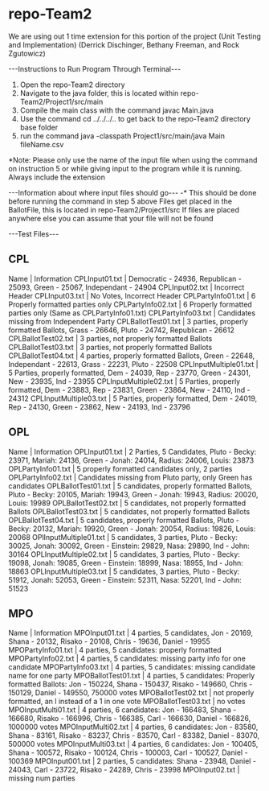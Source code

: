 # repo-Team2
We are using out 1 time extension for this portion of the project (Unit Testing and Implementation)
(Derrick Dischinger, Bethany Freeman, and Rock Zgutowicz)

---Instructions to Run Program Through Terminal---
1. Open the repo-Team2 directory
2. Navigate to the java folder, this is located within repo-Team2/Project1/src/main
3. Compile the main class with the command javac Main.java
4. Use the command cd ../../../.. to get back to the repo-Team2 directory base folder
5. run the command java -classpath Project1/src/main/java Main fileName.csv

*Note: Please only use the name of the input file when using the command on instruction 5 or 
while giving input to the program while it is running. Always include the extension

---Information about where input files should go---
-* This should be done before running the command in step 5 above
   Files get placed in the BallotFile, this is located in repo-Team2/Project1/src
   If files are placed anywhere else you can assume that your file will not be found


---Test Files---

CPL
------------------------
Name                   | Information
CPLInput01.txt         | Democratic - 24936, Republican - 25093, Green - 25067, Independant - 24904
CPLInput02.txt         | Incorrect Header
CPLInput03.txt         | No Votes, Incorrect Header
CPLPartyInfo01.txt     | 6 Properly formatted parties only
CPLPartyInfo02.txt     | 6 Properly formatted parties only (Same as CPLPartyInfo01.txt)
CPLPartyInfo03.txt     | Candidates missing from Independent Party
CPLBallotTest01.txt    | 3 parties, properly formatted Ballots, Grass - 26646, Pluto - 24742, Republican - 26612
CPLBallotTest02.txt    | 3 parties, not properly formatted Ballots
CPLBallotTest03.txt    | 3 parties, not properly formatted Ballots
CPLBallotTest04.txt    | 4 parties, properly formatted Ballots, Green - 22648, Independant - 22613, Grass - 22231, Pluto - 22508
CPLInputMultiple01.txt | 5 Parties, properly formatted, Dem - 24039, Rep - 23770, Green - 24301, New - 23935, Ind - 23955
CPLInputMultiple02.txt | 5 Parties, properly formatted, Dem - 23883, Rep - 23831, Green - 23864, New - 24110, Ind - 24312
CPLInputMultiple03.txt | 5 Parties, properly formatted, Dem - 24019, Rep - 24130, Green - 23862, New - 24193, Ind - 23796

OPL
------------------------
Name                   | Information
OPLInput01.txt         | 2 Parties, 5 Candidates, Pluto - Becky: 23971, Mariah: 24136, Green - Jonah: 24014, Radius: 24006, Louis: 23873
OPLPartyInfo01.txt     | 5 properly formatted candidates only, 2 parties
OPLPartyInfo02.txt     | Candidates missing from Pluto party, only Green has candidates
OPLBallotTest01.txt    | 5 candidates, properly formatted Ballots, Pluto - Becky: 20105, Mariah: 19943, Green - Jonah: 19943, Radius: 20020, Louis: 19989
OPLBallotTest02.txt    | 5 candidates, not properly formatted Ballots
OPLBallotTest03.txt    | 5 candidates, not properly formatted Ballots
OPLBallotTest04.txt    | 5 candidates, properly formatted Ballots, Pluto - Becky: 20132, Mariah: 19920, Green - Jonah: 20054, Radius: 19826, Louis: 20068
OPlInputMultiple01.txt | 5 candidates, 3 parties, Pluto - Becky: 30025, Jonah: 30092, Green - Einstein: 29829, Nasa: 29890, Ind - John: 30164
OPLInputMultiple02.txt | 5 candidates, 3 parties, Pluto - Becky: 19098, Jonah: 19085, Green - Einstein: 18999, Nasa: 18955, Ind - John: 18863
OPLInputMultiple03.txt | 5 candidates, 3 parties, Pluto - Becky: 51912, Jonah: 52053, Green - Einstein: 52311, Nasa: 52201, Ind - John: 51523

MPO
------------------------
Name                   | Information
MPOInput01.txt         | 4 parties, 5 candidates, Jon - 20169, Shana - 20132, Risako - 20108, Chris - 19636, Daniel - 19955
MPOPartyInfo01.txt     | 4 parties, 5 candidates: properly formatted
MPOPartyInfo02.txt     | 4 parties, 5 candidates: missing party info for one candidate
MPOPartyInfo03.txt     | 4 parties, 5 candidates: missing candidate name for one party
MPOBallotTest01.txt    | 4 parties, 5 candidates: Properly formatted Ballots: Jon - 150224, Shana - 150437, Risako - 149660, Chris - 150129, Daniel - 149550, 750000 votes
MPOBallotTest02.txt    | not properly formatted, an l instead of a 1 in one vote
MPOBallotTest03.txt    | no votes
MPOInputMulti01.txt    | 4 parties, 6 candidates: Jon - 166483, Shana - 166680, Risako - 166996, Chris - 166385, Carl - 166630, Daniel - 166826, 1000000 votes
MPOInputMulti02.txt    | 4 parties, 6 candidates: Jon - 83580, Shana - 83161, Risako - 83237, Chris - 83570, Carl - 83382, Daniel - 83070, 500000 votes
MPOInputMulti03.txt    | 4 parties, 6 candidates: Jon - 100405, Shana - 100572, Risako - 100124, Chris - 100003, Carl - 100527, Daniel - 100369
MPOInput001.txt        | 2 parties, 5 candidates: Shana - 23948, Daniel - 24043, Carl - 23722, Risako - 24289, Chris - 23998
MPOInput02.txt         | missing num parties
